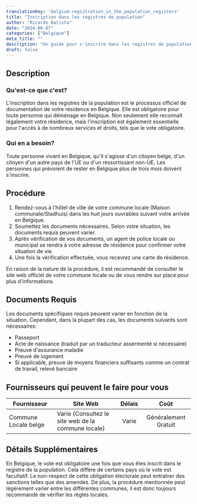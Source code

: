 ```yaml
---
translationKey: 'belgium-registration_in_the_population_registers'
title: "Inscription dans les registres de population"
author: "Ricardo Batista"
date: "2024-06-07"
categories: ["Belgique"]
meta_title: ""
description: "Un guide pour s'inscrire dans les registres de population en Belgique"
draft: false
---
```


## Description
### Qu'est-ce que c'est?
L’inscription dans les registres de la population est le processus officiel de documentation de votre résidence en Belgique. Elle est obligatoire pour toute personne qui déménage en Belgique. Non seulement elle reconnaît légalement votre résidence, mais l'inscription est également essentielle pour l'accès à de nombreux services et droits, tels que le vote obligatoire.

### Qui en a besoin?
Toute personne vivant en Belgique, qu'il s'agisse d'un citoyen belge, d'un citoyen d'un autre pays de l'UE ou d'un ressortissant non-UE. Les personnes qui prévoient de rester en Belgique plus de trois mois doivent s'inscrire.

## Procédure
1. Rendez-vous à l'hôtel de ville de votre commune locale (Maison communale/Stadhuis) dans les huit jours ouvrables suivant votre arrivée en Belgique.
2. Soumettez les documents nécessaires. Selon votre situation, les documents requis peuvent varier.
3. Après vérification de vos documents, un agent de police locale ou municipal se rendra à votre adresse de résidence pour confirmer votre situation de vie.
4. Une fois la vérification effectuée, vous recevrez une carte de résidence.

En raison de la nature de la procédure, il est recommandé de consulter le site web officiel de votre commune locale ou de vous rendre sur place pour plus d'informations.

## Documents Requis
Les documents spécifiques requis peuvent varier en fonction de la situation. Cependant, dans la plupart des cas, les documents suivants sont nécessaires:
- Passeport
- Acte de naissance (traduit par un traducteur assermenté si nécessaire)
- Preuve d'assurance maladie
- Preuve de logement
- Si applicable, preuve de moyens financiers suffisants comme un contrat de travail, relevé bancaire

## Fournisseurs qui peuvent le faire pour vous

| Fournisseur     |     Site Web    |     Délais    |       Coût      |
| --------------- | --------------- |  :-------------: | :-------------: |
| Commune Locale belge      |  Varie (Consultez le site web de la commune locale)      |    Varie     |     Généralement Gratuit    |

## Détails Supplémentaires
En Belgique, le vote est obligatoire une fois que vous êtes inscrit dans le registre de la population. Cela diffère de certains pays où le vote est facultatif. Le non-respect de cette obligation électorale peut entraîner des sanctions telles que des amendes. De plus, la procédure mentionnée peut légèrement varier entre les différentes communes, il est donc toujours recommandé de vérifier les règles locales.
